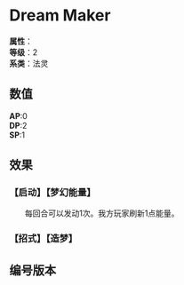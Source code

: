 <script setup>
let list = [
    { number: "SP01-007", url: "/packs/SP01" }
]
</script>

# Dream Maker

**属性**：<CardAttribute text="光"/><br/>
**等级**：2<br/>
**系类**：法灵

## 数值

**AP**:0<br/>
**DP**:2<br/>
**SP**:1

## 效果

### 【启动】【梦幻能量】

&emsp;&emsp;每回合可以发动1次。我方玩家刷新1点能量。

### 【招式】【造梦】

## 编号版本

<CardNumberBox :list="list"/>